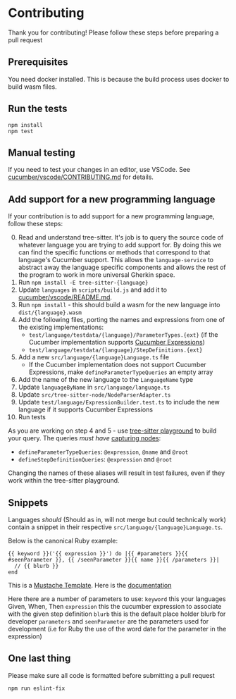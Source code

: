 # Contributing

Thank you for contributing! Please follow these steps before preparing a pull request

## Prerequisites

You need docker installed. This is because the build process uses docker to build wasm files.

## Run the tests

    npm install
    npm test

## Manual testing

If you need to test your changes in an editor, use VSCode.
See [cucumber/vscode/CONTRIBUTING.md](https://github.com/cucumber/vscode/blob/main/CONTRIBUTING.md) for details.

## Add support for a new programming language

If your contribution is to add support for a new programming language, follow these steps:

0. Read and understand tree-sitter. It's job is to query the source code of whatever language you are trying to add support for. By doing this we can find the specific functions or methods that correspond to that language's Cucumber support. This allows the `language-service` to abstract away the language specific components and allows the rest of the program to work in more universal Gherkin space.
1. Run `npm install -E tree-sitter-{language}`
2. Update `languages` in `scripts/build.js` and add it to [cucumber/vscode/README.md](https://github.com/cucumber/vscode/blob/main/README.md).
3. Run `npm install` - this should build a wasm for the new language into `dist/{language}.wasm`
4. Add the following files, porting the names and expressions from one of the existing implementations:
   - `test/language/testdata/{language}/ParameterTypes.{ext}` (if the Cucumber implementation supports [Cucumber Expressions](https://github.com/cucumber/cucumber-expressions#readme))
   - `test/language/testdata/{language}/StepDefinitions.{ext}`
5. Add a new `src/language/{language}Language.ts` file
   - If the Cucumber implementation does not support Cucumber Expressions, make `defineParameterTypeQueries` an empty array
6. Add the name of the new language to the `LanguageName` type
7. Update `languageByName` in `src/language/language.ts`
8. Update `src/tree-sitter-node/NodeParserAdapter.ts`
9. Update `test/language/ExpressionBuilder.test.ts` to include the new language if it supports Cucumber Expressions
10. Run tests

As you are working on step 4 and 5 - use [tree-sitter playground](https://tree-sitter.github.io/tree-sitter/playground)
to build your query. The queries _must have_ [capturing nodes](https://tree-sitter.github.io/tree-sitter/using-parsers#query-syntax):

- `defineParameterTypeQueries`: `@expression`, `@name` and `@root`
- `defineStepDefinitionQueries`: `@expression` and `@root`

Changing the names of these aliases will result in test failures, even if they work within the tree-sitter playground.

## Snippets

Languages _should_ (Should as in, will not merge but could technically work) contain a snippet in their respective `src/language/{language}Language.ts`.

Below is the canonical Ruby example:

```
{{ keyword }}('{{ expression }}') do |{{ #parameters }}{{ #seenParameter }}, {{ /seenParameter }}{{ name }}{{ /parameters }}|
  // {{ blurb }}
end
```

This is a [Mustache Template](https://mustache.github.io/). Here is the [documentation](https://mustache.github.io/mustache.5.html)

Here there are a number of parameters to use:
`keyword` this your languages Given, When, Then
`expression` this the cucumber expression to associate with the given step definition
`blurb` this is the default place holder blurb for developer
`parameters` and `seenParameter` are the parameters used for development (i.e for Ruby the use of the word date for the parameter in the expression)

## One last thing

Please make sure all code is formatted before submitting a pull request

    npm run eslint-fix
